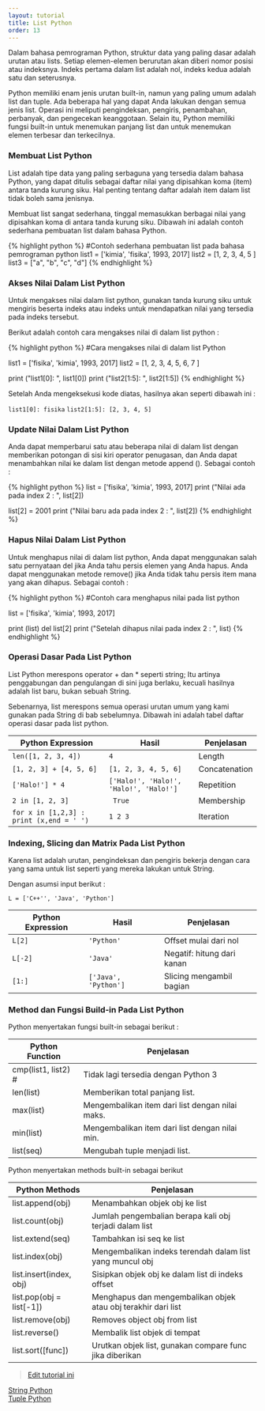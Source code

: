 ```yaml
---
layout: tutorial
title: List Python
order: 13
---
```


Dalam bahasa pemrograman Python, struktur data yang paling dasar adalah urutan atau lists. Setiap elemen-elemen berurutan akan diberi nomor posisi atau indeksnya. Indeks pertama dalam list adalah nol, indeks kedua adalah satu dan seterusnya.

Python memiliki enam jenis urutan built-in, namun yang paling umum adalah list dan tuple. Ada beberapa hal yang dapat Anda lakukan dengan semua jenis list. Operasi ini meliputi pengindeksan, pengiris, penambahan, perbanyak, dan pengecekan keanggotaan. Selain itu, Python memiliki fungsi built-in untuk menemukan panjang list dan untuk menemukan elemen terbesar dan terkecilnya.

### Membuat List Python

List adalah tipe data yang paling serbaguna yang tersedia dalam bahasa Python, yang dapat ditulis sebagai daftar nilai yang dipisahkan koma (item) antara tanda kurung siku. Hal penting tentang daftar adalah item dalam list tidak boleh sama jenisnya.

Membuat list sangat sederhana, tinggal memasukkan berbagai nilai yang dipisahkan koma di antara tanda kurung siku. Dibawah ini adalah contoh sederhana pembuatan list dalam bahasa Python.

{% highlight python %}
#Contoh sederhana pembuatan list pada bahasa pemrograman python
list1 = ['kimia', 'fisika', 1993, 2017]
list2 = [1, 2, 3, 4, 5 ]
list3 = ["a", "b", "c", "d"]
{% endhighlight %}

### Akses Nilai Dalam List Python

Untuk mengakses nilai dalam list python, gunakan tanda kurung siku untuk mengiris beserta indeks atau indeks untuk mendapatkan nilai yang tersedia pada indeks tersebut.

Berikut adalah contoh cara mengakses nilai di dalam list python :

{% highlight python %}
#Cara mengakses nilai di dalam list Python

list1 = ['fisika', 'kimia', 1993, 2017]
list2 = [1, 2, 3, 4, 5, 6, 7 ]

print ("list1[0]: ", list1[0])
print ("list2[1:5]: ", list2[1:5])
{% endhighlight %}

Setelah Anda mengeksekusi kode diatas, hasilnya akan seperti dibawah ini :

`list1[0]: fisika`
`list2[1:5]: [2, 3, 4, 5]`

### Update Nilai Dalam List Python

Anda dapat memperbarui satu atau beberapa nilai di dalam list dengan memberikan potongan di sisi kiri operator penugasan, dan Anda dapat menambahkan nilai ke dalam list dengan metode append (). Sebagai contoh :

{% highlight python %}
list = ['fisika', 'kimia', 1993, 2017]
print ("Nilai ada pada index 2 : ", list[2])

list[2] = 2001
print ("Nilai baru ada pada index 2 : ", list[2])
{% endhighlight %}

### Hapus Nilai Dalam List Python

Untuk menghapus nilai di dalam list python, Anda dapat menggunakan salah satu pernyataan del jika Anda tahu persis elemen yang Anda hapus. Anda dapat menggunakan metode remove() jika Anda tidak tahu persis item mana yang akan dihapus. Sebagai contoh :

{% highlight python %}
#Contoh cara menghapus nilai pada list python

list = ['fisika', 'kimia', 1993, 2017]

print (list)
del list[2]
print ("Setelah dihapus nilai pada index 2 : ", list)
{% endhighlight %}

### Operasi Dasar Pada List Python

List Python merespons operator + dan \* seperti string; Itu artinya penggabungan dan pengulangan di sini juga berlaku, kecuali hasilnya adalah list baru, bukan sebuah String.

Sebenarnya, list merespons semua operasi urutan umum yang kami gunakan pada String di bab sebelumnya. Dibawah ini adalah tabel daftar operasi dasar pada list python.

| Python Expression                        | Hasil                                  | Penjelasan    |
| ---------------------------------------- | -------------------------------------- | ------------- |
| `len([1, 2, 3, 4])`                      | `4`                                    | Length        |
| `[1, 2, 3] + [4, 5, 6]`                  | `[1, 2, 3, 4, 5, 6]`                   | Concatenation |
| `['Halo!'] * 4`                          | `['Halo!', 'Halo!', 'Halo!', 'Halo!']` | Repetition    |
| `2 in [1, 2, 3]`                         | ` True`                                | Membership    |
| `for x in [1,2,3] : print (x,end = ' ')` | `1 2 3`                                | Iteration     |

### Indexing, Slicing dan Matrix Pada List Python

Karena list adalah urutan, pengindeksan dan pengiris bekerja dengan cara yang sama untuk list seperti yang mereka lakukan untuk String.

Dengan asumsi input berikut :

`L = ['C++'', 'Java', 'Python']`

| Python Expression | Hasil                | Penjelasan                 |
| ----------------- | -------------------- | -------------------------- |
| `L[2]`            | `'Python'`           | Offset mulai dari nol      |
| `L[-2]`           | `'Java'`             | Negatif: hitung dari kanan |
| `[1:]`            | `['Java', 'Python']` | Slicing mengambil bagian   |

### Method dan Fungsi Build-in Pada List Python

Python menyertakan fungsi built-in sebagai berikut :

| Python Function     | Penjelasan                                      |
| ------------------- | ----------------------------------------------- |
| cmp(list1, list2) # | Tidak lagi tersedia dengan Python 3             |
| len(list)           | Memberikan total panjang list.                  |
| max(list)           | Mengembalikan item dari list dengan nilai maks. |
| min(list)           | Mengembalikan item dari list dengan nilai min.  |
| list(seq)           | Mengubah tuple menjadi list.                    |

Python menyertakan methods built-in sebagai berikut

| Python Methods           | Penjelasan                                                    |
| ------------------------ | ------------------------------------------------------------- |
| list.append(obj)         | Menambahkan objek obj ke list                                 |
| list.count(obj)          | Jumlah pengembalian berapa kali obj terjadi dalam list        |
| list.extend(seq)         | Tambahkan isi seq ke list                                     |
| list.index(obj)          | Mengembalikan indeks terendah dalam list yang muncul obj      |
| list.insert(index, obj)  | Sisipkan objek obj ke dalam list di indeks offset             |
| list.pop(obj = list[-1]) | Menghapus dan mengembalikan objek atau obj terakhir dari list |
| list.remove(obj)         | Removes object obj from list                                  |
| list.reverse()           | Membalik list objek di tempat                                 |
| list.sort([func])        | Urutkan objek list, gunakan compare func jika diberikan       |

> [Edit tutorial ini](https://github.com/belajarpythoncom/belajarpythoncom.github.io/edit/master/_tutorial/list-python.md)

<div class="row navigation-tutorial">
    <div class="col-md-6 prev-tutorial">
        <a href="/tutorial/string-python"><i class="fas fa-arrow-circle-left"></i>String Python</a>
    </div>
    <div class="col-md-6 next-tutorial">
        <a href="/tutorial/tuple-python" class="hoverable">Tuple Python<i class="fas fa-arrow-circle-right"></i></a>
    </div>
</div>
